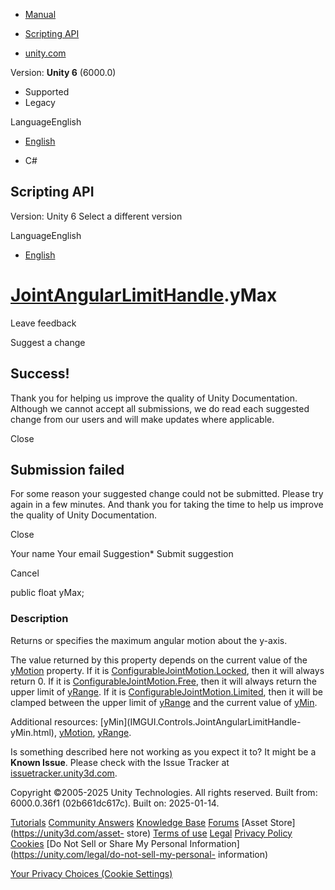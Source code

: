 [ ]()

  * [Manual](../Manual/index.html)
  * [Scripting API](../ScriptReference/index.html)

  * [unity.com](https://unity.com/)

Version: **Unity 6** (6000.0)

  * Supported
  * Legacy

LanguageEnglish

  * [English]()

  * C#

[ ](https://docs.unity3d.com)

## Scripting API

Version: Unity 6 Select a different version

LanguageEnglish

  * [English]()

#  [JointAngularLimitHandle](IMGUI.Controls.JointAngularLimitHandle.html).yMax

Leave feedback

Suggest a change

## Success!

Thank you for helping us improve the quality of Unity Documentation. Although
we cannot accept all submissions, we do read each suggested change from our
users and will make updates where applicable.

Close

## Submission failed

For some reason your suggested change could not be submitted. Please <a>try
again</a> in a few minutes. And thank you for taking the time to help us
improve the quality of Unity Documentation.

Close

Your name Your email Suggestion* Submit suggestion

Cancel

[ ]()

public float yMax;

### Description

Returns or specifies the maximum angular motion about the y-axis.

The value returned by this property depends on the current value of the
[yMotion](IMGUI.Controls.JointAngularLimitHandle-yMotion.html) property. If it
is [ConfigurableJointMotion.Locked](ConfigurableJointMotion.Locked.html), then
it will always return 0. If it is
[ConfigurableJointMotion.Free](ConfigurableJointMotion.Free.html), then it
will always return the upper limit of
[yRange](IMGUI.Controls.JointAngularLimitHandle-yRange.html). If it is
[ConfigurableJointMotion.Limited](ConfigurableJointMotion.Limited.html), then
it will be clamped between the upper limit of
[yRange](IMGUI.Controls.JointAngularLimitHandle-yRange.html) and the current
value of [yMin](IMGUI.Controls.JointAngularLimitHandle-yMin.html).  
  
Additional resources: [yMin](IMGUI.Controls.JointAngularLimitHandle-
yMin.html), [yMotion](IMGUI.Controls.JointAngularLimitHandle-yMotion.html),
[yRange](IMGUI.Controls.JointAngularLimitHandle-yRange.html).

Is something described here not working as you expect it to? It might be a
**Known Issue**. Please check with the Issue Tracker at
[issuetracker.unity3d.com](https://issuetracker.unity3d.com).

Copyright ©2005-2025 Unity Technologies. All rights reserved. Built from:
6000.0.36f1 (02b661dc617c). Built on: 2025-01-14.

[Tutorials](https://unity3d.com/learn) [Community
Answers](https://answers.unity3d.com) [Knowledge
Base](https://support.unity3d.com/hc/en-us)
[Forums](https://forum.unity3d.com) [Asset Store](https://unity3d.com/asset-
store) [Terms of use](https://docs.unity3d.com/Manual/TermsOfUse.html)
[Legal](https://unity.com/legal) [Privacy
Policy](https://unity.com/legal/privacy-policy)
[Cookies](https://unity.com/legal/cookie-policy) [Do Not Sell or Share My
Personal Information](https://unity.com/legal/do-not-sell-my-personal-
information)

[Your Privacy Choices (Cookie Settings)](javascript:void\(0\);)

